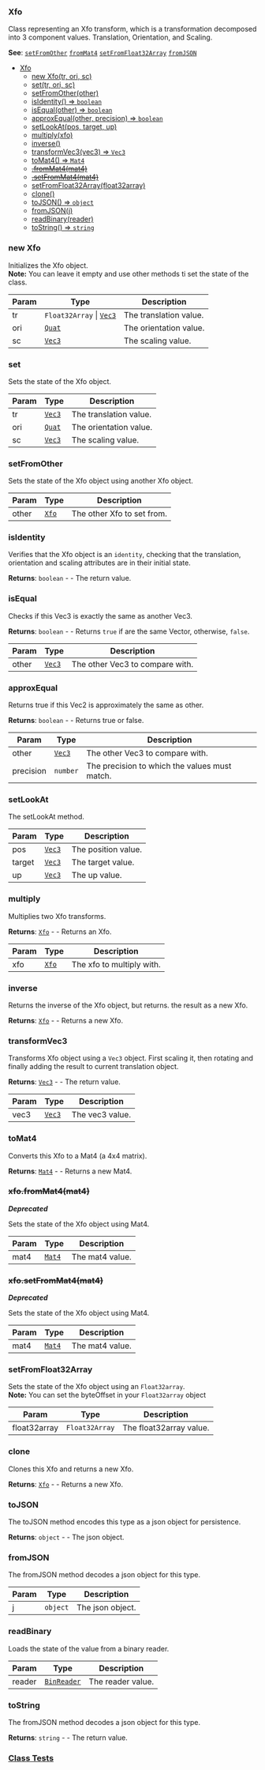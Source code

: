 <a name="Xfo"></a>

### Xfo
Class representing an Xfo transform, which is a transformation decomposed into 3 component values. Translation, Orientation, and Scaling.


**See**: [`setFromOther`](#setFromOther) [`fromMat4`](#fromMat4) [`setFromFloat32Array`](#setFromFloat32Array) [`fromJSON`](#fromJSON)  

* [Xfo](#Xfo)
    * [new Xfo(tr, ori, sc)](#new-Xfo)
    * [set(tr, ori, sc)](#set)
    * [setFromOther(other)](#setFromOther)
    * [isIdentity() ⇒ <code>boolean</code>](#isIdentity)
    * [isEqual(other) ⇒ <code>boolean</code>](#isEqual)
    * [approxEqual(other, precision) ⇒ <code>boolean</code>](#approxEqual)
    * [setLookAt(pos, target, up)](#setLookAt)
    * [multiply(xfo)](#multiply)
    * [inverse()](#inverse)
    * [transformVec3(vec3) ⇒ <code>Vec3</code>](#transformVec3)
    * [toMat4() ⇒ <code>Mat4</code>](#toMat4)
    * ~~[.fromMat4(mat4)](#Xfo+fromMat4)~~
    * ~~[.setFromMat4(mat4)](#Xfo+setFromMat4)~~
    * [setFromFloat32Array(float32array)](#setFromFloat32Array)
    * [clone()](#clone)
    * [toJSON() ⇒ <code>object</code>](#toJSON)
    * [fromJSON(j)](#fromJSON)
    * [readBinary(reader)](#readBinary)
    * [toString() ⇒ <code>string</code>](#toString)

<a name="new_Xfo_new"></a>

### new Xfo
Initializes the Xfo object.
<br>
**Note:** You can leave it empty and use other methods ti set the state of the class.


| Param | Type | Description |
| --- | --- | --- |
| tr | <code>Float32Array</code> \| <code>[Vec3](api/Math\Vec3.md)</code> | The translation value. |
| ori | <code>[Quat](api/Math\Quat.md)</code> | The orientation value. |
| sc | <code>[Vec3](api/Math\Vec3.md)</code> | The scaling value. |

<a name="Xfo+set"></a>

### set
Sets the state of the Xfo object.



| Param | Type | Description |
| --- | --- | --- |
| tr | <code>[Vec3](api/Math\Vec3.md)</code> | The translation value. |
| ori | <code>[Quat](api/Math\Quat.md)</code> | The orientation value. |
| sc | <code>[Vec3](api/Math\Vec3.md)</code> | The scaling value. |

<a name="Xfo+setFromOther"></a>

### setFromOther
Sets the state of the Xfo object using another Xfo object.



| Param | Type | Description |
| --- | --- | --- |
| other | [<code>Xfo</code>](#Xfo) | The other Xfo to set from. |

<a name="Xfo+isIdentity"></a>

### isIdentity
Verifies that the Xfo object is an `identity`, checking that the translation, orientation and scaling attributes are in their initial state.


**Returns**: <code>boolean</code> - - The return value.  
<a name="Xfo+isEqual"></a>

### isEqual
Checks if this Vec3 is exactly the same as another Vec3.


**Returns**: <code>boolean</code> - - Returns `true` if are the same Vector, otherwise, `false`.  

| Param | Type | Description |
| --- | --- | --- |
| other | <code>[Vec3](api/Math\Vec3.md)</code> | The other Vec3 to compare with. |

<a name="Xfo+approxEqual"></a>

### approxEqual
Returns true if this Vec2 is approximately the same as other.


**Returns**: <code>boolean</code> - - Returns true or false.  

| Param | Type | Description |
| --- | --- | --- |
| other | <code>[Vec3](api/Math\Vec3.md)</code> | The other Vec3 to compare with. |
| precision | <code>number</code> | The precision to which the values must match. |

<a name="Xfo+setLookAt"></a>

### setLookAt
The setLookAt method.



| Param | Type | Description |
| --- | --- | --- |
| pos | <code>[Vec3](api/Math\Vec3.md)</code> | The position value. |
| target | <code>[Vec3](api/Math\Vec3.md)</code> | The target value. |
| up | <code>[Vec3](api/Math\Vec3.md)</code> | The up value. |

<a name="Xfo+multiply"></a>

### multiply
Multiplies two Xfo transforms.


**Returns**: [<code>Xfo</code>](#Xfo) - - Returns an Xfo.  

| Param | Type | Description |
| --- | --- | --- |
| xfo | [<code>Xfo</code>](#Xfo) | The xfo to multiply with. |

<a name="Xfo+inverse"></a>

### inverse
Returns the inverse of the Xfo object, but returns. the result as a new Xfo.


**Returns**: [<code>Xfo</code>](#Xfo) - - Returns a new Xfo.  
<a name="Xfo+transformVec3"></a>

### transformVec3
Transforms Xfo object using a `Vec3` object. First scaling it, then rotating and finally adding the result to current translation object.


**Returns**: <code>[Vec3](api/Math\Vec3.md)</code> - - The return value.  

| Param | Type | Description |
| --- | --- | --- |
| vec3 | <code>[Vec3](api/Math\Vec3.md)</code> | The vec3 value. |

<a name="Xfo+toMat4"></a>

### toMat4
Converts this Xfo to a Mat4 (a 4x4 matrix).


**Returns**: <code>[Mat4](api/Math\Mat4.md)</code> - - Returns a new Mat4.  
<a name="Xfo+fromMat4"></a>

### ~~xfo.fromMat4(mat4)~~
***Deprecated***

Sets the state of the Xfo object using Mat4.



| Param | Type | Description |
| --- | --- | --- |
| mat4 | <code>[Mat4](api/Math\Mat4.md)</code> | The mat4 value. |

<a name="Xfo+setFromMat4"></a>

### ~~xfo.setFromMat4(mat4)~~
***Deprecated***

Sets the state of the Xfo object using Mat4.



| Param | Type | Description |
| --- | --- | --- |
| mat4 | <code>[Mat4](api/Math\Mat4.md)</code> | The mat4 value. |

<a name="Xfo+setFromFloat32Array"></a>

### setFromFloat32Array
Sets the state of the Xfo object using an `Float32array`.
<br>
**Note:** You can set the byteOffset in your `Float32array` object



| Param | Type | Description |
| --- | --- | --- |
| float32array | <code>Float32Array</code> | The float32array value. |

<a name="Xfo+clone"></a>

### clone
Clones this Xfo and returns a new Xfo.


**Returns**: [<code>Xfo</code>](#Xfo) - - Returns a new Xfo.  
<a name="Xfo+toJSON"></a>

### toJSON
The toJSON method encodes this type as a json object for persistence.


**Returns**: <code>object</code> - - The json object.  
<a name="Xfo+fromJSON"></a>

### fromJSON
The fromJSON method decodes a json object for this type.



| Param | Type | Description |
| --- | --- | --- |
| j | <code>object</code> | The json object. |

<a name="Xfo+readBinary"></a>

### readBinary
Loads the state of the value from a binary reader.



| Param | Type | Description |
| --- | --- | --- |
| reader | <code>[BinReader](api/SceneTree\BinReader.md)</code> | The reader value. |

<a name="Xfo+toString"></a>

### toString
The fromJSON method decodes a json object for this type.


**Returns**: <code>string</code> - - The return value.  


### [Class Tests](api/Math/Xfo.test)